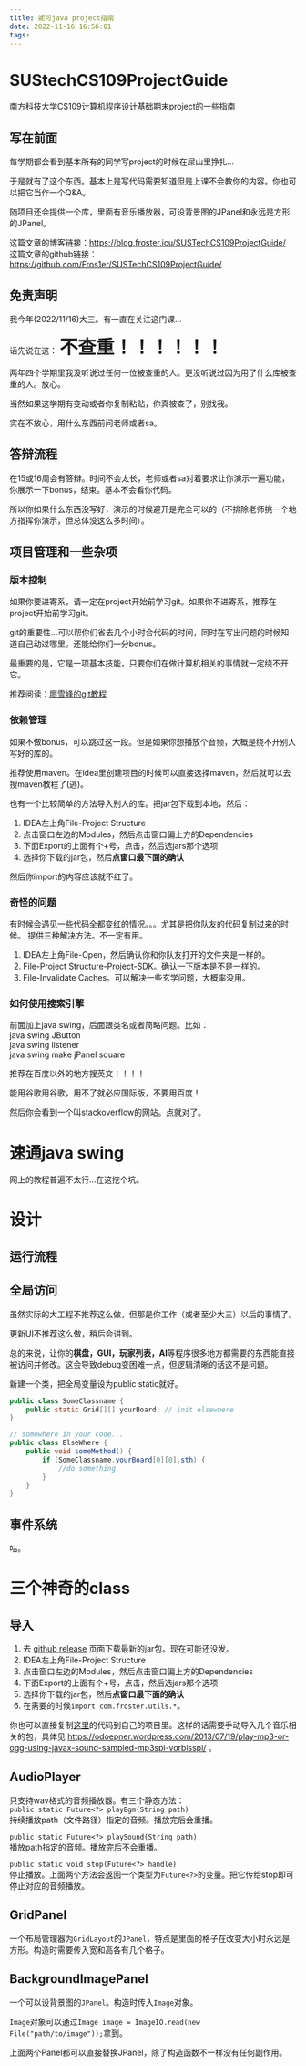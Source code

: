 ```yaml
---
title: 妮可java project指南
date: 2022-11-16 16:56:01
tags:
---
```


# SUStechCS109ProjectGuide
南方科技大学CS109计算机程序设计基础期末project的一些指南

## 写在前面

每学期都会看到基本所有的同学写project的时候在屎山里挣扎...

于是就有了这个东西。基本上是写代码需要知道但是上课不会教你的内容。你也可以把它当作一个Q&A。

随项目还会提供一个库，里面有音乐播放器，可设背景图的JPanel和永远是方形的JPanel。

这篇文章的博客链接：https://blog.froster.icu/SUSTechCS109ProjectGuide/  
这篇文章的github链接：https://github.com/Fros1er/SUSTechCS109ProjectGuide/  

<!-- more -->

## 免责声明
我今年(2022/11/16)大三。有一直在关注这门课...

话先说在这：
<font size=6><b>不查重！！！！！！</b></font>

两年四个学期里我没听说过任何一位被查重的人。更没听说过因为用了什么库被查重的人。放心。

当然如果这学期有变动或者你复制粘贴，你真被查了，别找我。

实在不放心，用什么东西前问老师或者sa。

## 答辩流程
在15或16周会有答辩。时间不会太长，老师或者sa对着要求让你演示一遍功能，你展示一下bonus，结束。基本不会看你代码。

所以你如果什么东西没写好，演示的时候避开是完全可以的（不排除老师挑一个地方指挥你演示，但总体没这么多时间）。

## 项目管理和一些杂项
### 版本控制
如果你要进寄系，请一定在project开始前学习git。如果你不进寄系，推荐在project开始前学习git。

git的重要性...可以帮你们省去几个小时合代码的时间，同时在写出问题的时候知道自己动过哪里。还能给你们一分bonus。

最重要的是，它是一项基本技能，只要你们在做计算机相关的事情就一定绕不开它。

推荐阅读：[廖雪峰的git教程](https://www.liaoxuefeng.com/wiki/896043488029600/896067008724000)

### 依赖管理
如果不做bonus，可以跳过这一段。但是如果你想播放个音频，大概是绕不开别人写好的库的。

推荐使用maven。在idea里创建项目的时候可以直接选择maven，然后就可以去搜maven教程了(逃)。

也有一个比较简单的方法导入别人的库。把jar包下载到本地，然后：
1. IDEA左上角File-Project Structure
2. 点击窗口左边的Modules，然后点击窗口偏上方的Dependencies
3. 下面Export的上面有个+号，点击，然后选jars那个选项
4. 选择你下载的jar包，然后**点窗口最下面的确认**

然后你import的内容应该就不红了。

### 奇怪的问题
有时候会遇见一些代码全都变红的情况。。。尤其是把你队友的代码复制过来的时候。
提供三种解决方法。不一定有用。
1. IDEA左上角File-Open，然后确认你和你队友打开的文件夹是一样的。
2. File-Project Structure-Project-SDK。确认一下版本是不是一样的。
3. File-Invalidate Caches。可以解决一些玄学问题，大概率没用。

### 如何使用搜索引擎
前面加上java swing，后面跟类名或者简略问题。比如：  
java swing JButton  
java swing listener  
java swing make jPanel square

推荐在百度以外的地方搜英文！！！！

能用谷歌用谷歌，用不了就必应国际版，不要用百度！

然后你会看到一个叫stackoverflow的网站。点就对了。

# 速通java swing
网上的教程普遍不太行...在这挖个坑。



# 设计

## 运行流程


## 全局访问
虽然实际的大工程不推荐这么做，但那是你工作（或者至少大三）以后的事情了。

更新UI不推荐这么做，稍后会讲到。

总的来说，让你的**棋盘，GUI，玩家列表，AI**等程序很多地方都需要的东西能直接被访问并修改。这会导致debug变困难一点，但逻辑清晰的话这不是问题。

新建一个类，把全局变量设为public static就好。
```java
public class SomeClassname {
    public static Grid[][] yourBoard; // init elsewhere
}

// somewhere in your code...
public class ElseWhere {
    public void someMethod() {
        if (SomeClassname.yourBoard[0][0].sth) {
            //do something
        }
    }
}

```

## 事件系统
咕。

# 三个神奇的class

## 导入
1. 去 [github release](https://github.com/Fros1er/SUSTechCS109ProjectGuide/releases) 页面下载最新的jar包。现在可能还没发。
2. IDEA左上角File-Project Structure
3. 点击窗口左边的Modules，然后点击窗口偏上方的Dependencies
4. 下面Export的上面有个+号，点击，然后选jars那个选项
5. 选择你下载的jar包，然后**点窗口最下面的确认**
6. 在需要的时候`import com.froster.utils.*`。

你也可以直接复制[这里](https://github.com/Fros1er/SUSTechCS109ProjectGuide/tree/main/src/main/java/com/froster/utils)的代码到自己的项目里。这样的话需要手动导入几个音乐相关的包，具体见 https://odoepner.wordpress.com/2013/07/19/play-mp3-or-ogg-using-javax-sound-sampled-mp3spi-vorbisspi/ 。

## AudioPlayer
只支持wav格式的音频播放器。有三个静态方法：  
`public static Future<?> playBgm(String path)`  
持续播放path（文件路径）指定的音频。播放完后会重播。

`public static Future<?> playSound(String path)`  
播放path指定的音频。播放完后不会重播。

`public static void stop(Future<?> handle)`  
停止播放。上面两个方法会返回一个类型为`Future<?>`的变量。把它传给stop即可停止对应的音频播放。

## GridPanel
一个布局管理器为`GridLayout`的`JPanel`，特点是里面的格子在改变大小时永远是方形。构造时需要传入宽和高各有几个格子。

## BackgroundImagePanel
一个可以设背景图的`JPanel`。构造时传入`Image`对象。

`Image`对象可以通过`Image image = ImageIO.read(new File("path/to/image"));`拿到。

上面两个Panel都可以直接替换JPanel，除了构造函数不一样没有任何副作用。
